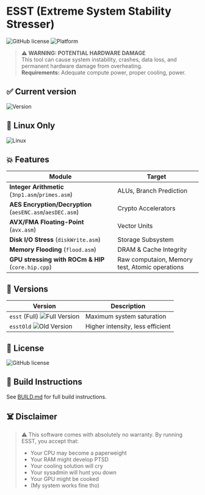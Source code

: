 # ESST (Extreme System Stability Stresser) 

![GitHub license](https://img.shields.io/badge/license-MIT-red)
![Platform](https://img.shields.io/badge/Platform-Linux%20Only-red)
> ⚠️ **WARNING: POTENTIAL HARDWARE DAMAGE**  
> This tool can cause system instability, crashes, data loss, and permanent hardware damage from overheating.  
> **Requirements:** Adequate compute power, proper cooling, power.

## ✅ Current version

![Version](https://img.shields.io/badge/Current%20Version-v0.6-blue)

## 🐧 Linux Only
![Linux](https://img.shields.io/badge/Compatibility-Linux%20Only-important)

## 💥 Features

| Module | Target |
|--------|--------|
| **Integer Arithmetic** (`3np1.asm`/`primes.asm`) | ALUs, Branch Prediction |
| **AES Encryption/Decryption** (`aesENC.asm`/`aesDEC.asm`)| Crypto Accelerators |
| **AVX/FMA Floating-Point** (`avx.asm`) | Vector Units |
| **Disk I/O Stress** (`diskWrite.asm`) | Storage Subsystem |
| **Memory Flooding** (`flood.asm`) | DRAM & Cache Integrity |
| **GPU stressing with ROCm & HIP** (`core.hip.cpp`) | Raw computaion, Memory test, Atomic operations |

## 🚀 Versions

| Version | Description |
|---------|-------------|
| `esst` (Full) ![Full Version](https://img.shields.io/badge/Version-Full-red) | Maximum system saturation |
| `esstOld` ![Old Version](https://img.shields.io/badge/Version-Legacy-orange) | Higher intensity, less efficient |

## 📜 License

![GitHub license](https://img.shields.io/badge/license-MIT-green)

## 🔧 Build Instructions

See [BUILD.md](./BUILD.md) for full build instructions.

## ☠️ Disclaimer

> ⚠️ This software comes with absolutely no warranty. By running ESST, you accept that:
> * Your CPU may become a paperweight
> * Your RAM might develop PTSD
> * Your cooling solution will cry
> * Your sysadmin will hunt you down
> * Your GPU might be cooked
> * (My system works fine tho)
